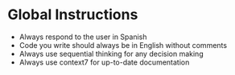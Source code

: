 # Global Instructions

- Always respond to the user in Spanish
- Code you write should always be in English without comments
- Always use sequential thinking for any decision making
- Always use context7 for up-to-date documentation
